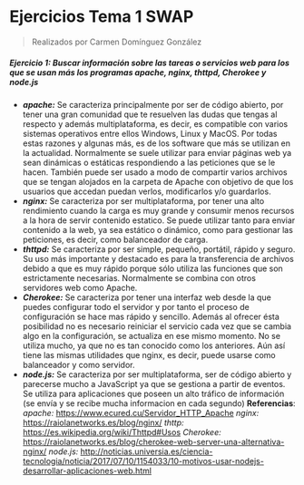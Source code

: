 # Ejercicios Tema 1 SWAP
> Realizados por Carmen Domínguez González

##### Ejercicio 1: *Buscar información sobre las tareas o servicios web para los que se usan más los programas apache, nginx, thttpd, Cherokee y node.js*

* ***apache:***
Se caracteriza principalmente por ser de código abierto, por tener una gran comunidad que te resuelven las dudas que tengas al respecto y además multiplataforma, es decir, es compatible con varios sistemas operativos entre ellos Windows, Linux y MacOS.
Por todas estas razones y algunas más, es de los software que más se utilizan en la actualidad.
Normalmente se suele utilizar para enviar páginas web ya sean dinámicas o estáticas respondiendo a las peticiones que se le hacen. También puede ser usado a modo de compartir varios archivos que se tengan alojados en la carpeta de Apache con objetivo de que los usuarios que accedan puedan verlos, modificarlos y/o guardarlos.
* ***nginx:***
Se caracteriza por ser multiplataforma, por tener una alto rendimiento cuando la carga es muy grande y consumir menos recursos a la hora de servir contenido estatico.
Se puede utilizar tanto para enviar contenido a la web, ya sea estático o dinámico, como para gestionar las peticiones, es decir, como balanceador de carga.
* ***thttpd:***
Se caracteriza por ser simple, pequeño, portátil, rápido y seguro.
Su uso más importante y destacado es para la transferencia de archivos debido a que es muy rápido porque sólo utiliza las funciones que son estrictamente necesarias. Normalmente se combina con otros servidores web como Apache.
* ***Cherokee:***
Se caracteriza por tener una interfaz web desde la que puedes configurar todo el servidor y por tanto el proceso de configuración se hace mas rápido y sencillo. Además al ofrecer ésta posibilidad no es necesario reiniciar el servicio cada vez que se cambia algo en la configuración, se actualiza en ese mismo momento.
No se utiliza mucho, ya que no es tan conocido como los anteriores. Aún así tiene las mismas utilidades que nginx, es decir, puede usarse como balanceador y como servidor.
* ***node.js:***
Se caracteriza por ser multiplataforma, ser de código abierto y parecerse mucho a JavaScript ya que se gestiona a partir de eventos.
Se utiliza para aplicaciones que poseen un alto tráfico de información (se envía y se recibe mucha informacion en cada segundo)
**Referencias**:
*apache:* https://www.ecured.cu/Servidor_HTTP_Apache
*nginx:* https://raiolanetworks.es/blog/nginx/
*thttp:* https://es.wikipedia.org/wiki/Thttpd#Usos
*Cherokee:* https://raiolanetworks.es/blog/cherokee-web-server-una-alternativa-nginx/
*node.js:* http://noticias.universia.es/ciencia-tecnologia/noticia/2017/07/10/1154033/10-motivos-usar-nodejs-desarrollar-aplicaciones-web.html

